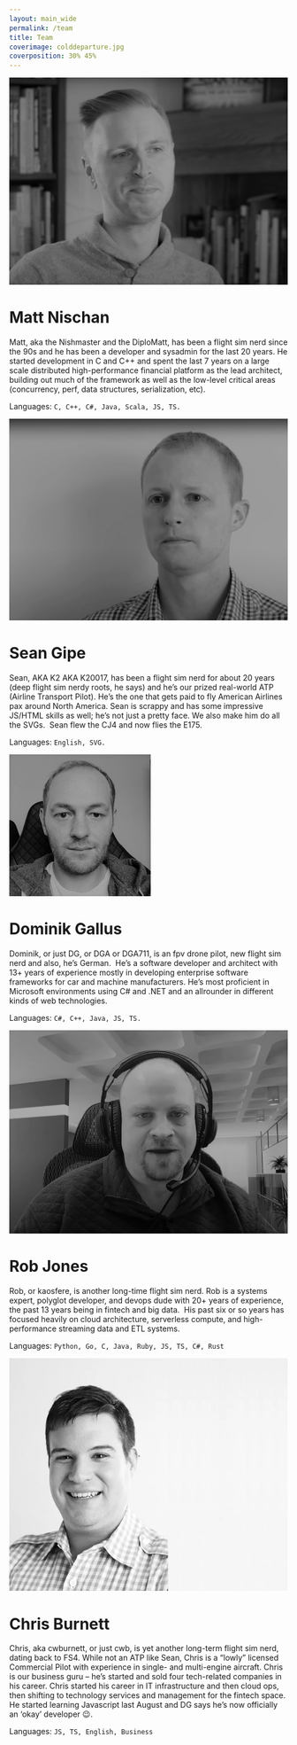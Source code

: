```yaml
---
layout: main_wide
permalink: /team
title: Team
coverimage: colddeparture.jpg
coverposition: 30% 45%
---
```


<div class="container-fluid">
    <div class="row" id="matt">
        <div class="col-lg-4 p-0 text-center">
            <img class="headshot img-slanted-r" src="/img/matt.png" alt="Photo of Matt Nischan">
        </div>
        <div class="col-lg-6 d-flex flex-column justify-content-center">
            <h1>Matt Nischan</h1>
            <p>
                Matt, aka the Nishmaster and the DiploMatt, has been a flight sim nerd since the 90s and he has been a
                developer and sysadmin for the last 20 years. He started development in C and C++ and spent the last 7
                years on a large scale distributed high-performance financial platform as the lead architect, building out
                much of the framework as well as the low-level critical areas (concurrency, perf, data structures,
                serialization, etc).
            </p>
            <p>
                Languages: <code>C, C++, C#, Java, Scala, JS, TS.</code>
            </p>
        </div>
        <div class="col-lg-2"></div>
    </div>
    <div class="row" id="sean">
        <div class="col-lg-2"></div>
        <div class="col-lg-4 p-0 text-center order-lg-last">
            <img class="headshot img-slanted-l" src="/img/sean.png" alt="Photo of Sean Gipe">
        </div>
        <div class="col-lg-6 d-flex flex-column justify-content-center">
            <h1>Sean Gipe</h1>
            <p>
                Sean, AKA K2 AKA K20017, has been a flight sim nerd for about 20 years (deep flight sim nerdy roots, he
                says) and he’s our prized real-world ATP (Airline Transport Pilot). He’s the one that gets paid to fly
                American Airlines pax around North America. Sean is scrappy and has some impressive JS/HTML skills as
                well; he’s not just a pretty face. We also make him do all the SVGs.  Sean flew the CJ4 and now flies
                the E175.
            </p>
            <p>
                Languages: <code>English, SVG.</code>
            </p>
        </div>
    </div>
    <div class="row" id="dominik">
        <div class="col-lg-4 p-0 text-center">
            <img class="headshot img-slanted-r" src="/img/dominik.jpg" alt="Photo of Dominik Gallus">
        </div>
        <div class="col-lg-6 d-flex flex-column justify-content-center">
            <h1>Dominik Gallus</h1>
            <p>
                Dominik, or just DG, or DGA or DGA711, is an fpv drone pilot, new flight sim nerd and also, he’s German.  He’s a software developer and architect with 13+ years of experience mostly in developing enterprise software frameworks for car and machine manufacturers. He’s most proficient in Microsoft environments using C# and .NET and an allrounder in different kinds of web technologies.
            </p>
            <p>
                Languages: <code>C#, C++, Java, JS, TS.</code>
            </p>
        </div>
        <div class="col-lg-2"></div>
    </div>
    <div class="row" id="rob">
        <div class="col-lg-2"></div>
        <div class="col-lg-4 p-0 text-center order-lg-last">
            <img class="headshot img-slanted-l" src="/img/rob.png" alt="Photo of Rob Jones">
        </div>
        <div class="col-lg-6 d-flex flex-column justify-content-center">
            <h1>Rob Jones</h1>
            <p>
                Rob, or kaosfere, is another long-time flight sim nerd. Rob is a systems expert, polyglot developer, and devops dude with 20+ years of experience, the past 13 years being in fintech and big data.  His past six or so years has focused heavily on cloud architecture, serverless compute, and high-performance streaming data and ETL systems.
            </p>
            <p>
                Languages: <code>Python, Go, C, Java, Ruby, JS, TS, C#, Rust</code>
            </p>
        </div>
    </div>
    <div class="row" id="chris">
        <div class="col-lg-4 p-0 text-center">
            <img class="headshot img-slanted-r" src="/img/chris2.png" alt="Photo of Chris Burnett">
        </div>
        <div class="col-lg-6 d-flex flex-column justify-content-center">
            <h1>Chris Burnett</h1>
            <p>
                Chris, aka cwburnett, or just cwb, is yet another long-term flight sim nerd, dating back to FS4. While
                not an ATP like Sean, Chris is a “lowly” licensed Commercial Pilot with experience in single- and
                multi-engine aircraft. Chris is our business guru – he’s started and sold four tech-related companies in
                his career. Chris started his career in IT infrastructure and then cloud ops, then shifting to
                technology services and management for the fintech space. He started learning Javascript last August and
                DG says he’s now officially an ‘okay’ developer 😉.
            </p>
            <p>
                Languages: <code>JS, TS, English, Business</code>
            </p>
        </div>
        <div class="col-lg-2"></div>
    </div>
</div>
